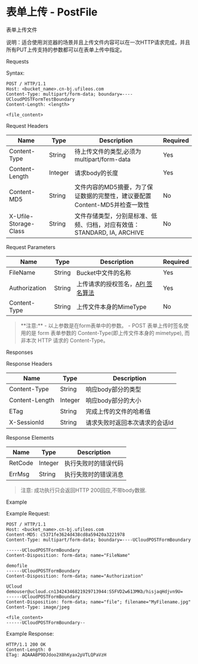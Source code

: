 # 表单上传 - PostFile 

表单上传文件

说明：适合使用浏览器的场景并且上传文件内容可以在一次HTTP请求完成，并且所有PUT上传支持的参数都可以在表单上传中指定。

Requests

Syntax:

```
POST / HTTP/1.1
Host: <bucket_name>.cn-bj.ufileos.com
Content-Type: multipart/form-data; boundary=----UCloudPOSTFormTestBoundary
Content-Length: <length>

<file_content>
```
Request Headers

| Name            | Type     | Description                                 |Required  |
|---|---|---|---|
| Content-Type    | String   | 待上传文件的类型,必须为multipart/form-data               | Yes       |
| Content-Length  | Integer  | 请求body的长度                                     | Yes       |
| Content-MD5     | String   | 文件内容的MD5摘要，为了保证数据的完整性，建议要配置Content-MD5并检查一致性  | No        |
| X-Ufile-Storage-Class   | String   | 文件存储类型，分别是标准、低频、归档，对应有效值：STANDARD, IA, ARCHIVE                            | No        |

Request Parameters

|Name         |Type  |Description    |Required|
|---|---|---|---|
|FileName     |String|Bucket中文件的名称   |Yes     |
|Authorization|String|上传请求的授权签名，[API 签名算法](https://docs.ucloud.cn/ufile/api/authorization?id=%e6%96%87%e4%bb%b6%e7%ae%a1%e7%90%86%e7%ad%be%e5%90%8d%e7%ae%97%e6%b3%95)       |Yes     |
|Content-Type |String|上传文件本身的MimeType|No      |

<HTML><blockquote>
   **注意:**     - 以上参数是在form表单中的参数。
    - POST 表单上传时签名使用的是 form 表单参数的 Content-Type(即上传文件本身的 mimetype), 而非本次 HTTP 请求的 Content-Type。
</blockquote></HTML>
Responses

Response Headers

|Name          |Type   |Description     |
|---|---|---|
|Content-Type  |String |响应body部分的类型     |
|Content-Length|Integer|响应body部分的大小     |
|ETag          |String |完成上传的文件的哈希值     |
|X-SessionId   |String |请求失败时返回本次请求的会话Id|

Response Elements

|Name   |Type   |Description|
|---|---|---|
|RetCode|Integer|执行失败时的错误代码 |
|ErrMsg |String |执行失败时的错误消息 |

> 注意: 成功执行只会返回HTTP 200回应,不带body数据.

Example

Example Request:

```
POST / HTTP/1.1
Host: <bucket_name>.cn-bj.ufileos.com
Content-MD5: c5371fe3624d438cd8a59420a3221978
Content-Type: multipart/form-data; boundary=----UCloudPOSTFormBoundary

------UCloudPOSTFormBoundary
Content-Disposition: form-data; name="FileName"

demofile
------UCloudPOSTFormBoundary
Content-Disposition: form-data; name="Authorization"

UCloud demouser@ucloud.cn13424346821929713944:S5FVD2w613MKb/hisjaqHdjvn9U=
------UCloudPOSTFormBoundary
Content-Disposition: form-data; name="file"; filename="MyFilename.jpg"
Content-Type: image/jpeg

<file_content>
------UCloudPOSTFormBoundary--
```
Example Response:

```
HTTP/1.1 200 OK
Content-Length: 0
ETag: AQAAABP9DJdoo2X0hKyax2pVTLQPaVzH
```


